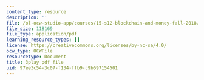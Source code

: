 ```yaml
---
content_type: resource
description: ''
file: /ol-ocw-studio-app/courses/15-s12-blockchain-and-money-fall-2018/97ee3c543c07f134ffb9c9b697154501_eGNSuTBc60.pdf
file_size: 118169
file_type: application/pdf
learning_resource_types: []
license: https://creativecommons.org/licenses/by-nc-sa/4.0/
ocw_type: OCWFile
resourcetype: Document
title: 3play pdf file
uid: 97ee3c54-3c07-f134-ffb9-c9b697154501
---
```

